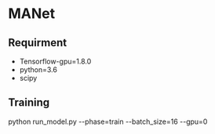# MANet

## Requirment
- Tensorflow-gpu=1.8.0
- python=3.6
- scipy

## Training 

python run_model.py --phase=train --batch_size=16 --gpu=0
